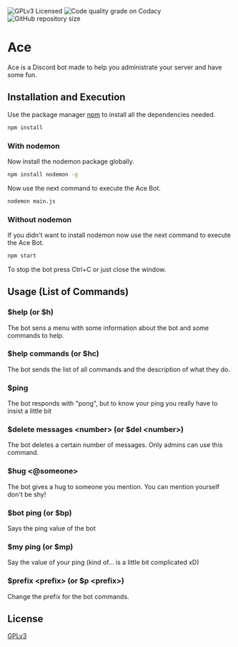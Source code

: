 ![GPLv3 Licensed](https://img.shields.io/github/license/IIIRataxIII/Ace-Bot?style=for-the-badge)
![Code quality grade on Codacy](https://img.shields.io/codacy/grade/578c60d284004b97a26652e0f81abf1a?style=for-the-badge)
![GitHub repository size](https://img.shields.io/github/repo-size/IIIRataxIII/Ace-Bot?style=for-the-badge)

# Ace

Ace is a Discord bot made to help you administrate your server and have some fun.

## Installation and Execution

Use the package manager [npm](https://www.npmjs.com/get-npm) to install all the dependencies needed.

```bash
npm install
```
### With nodemon

Now install the nodemon package globally.

```bash
npm install nodemon -g
```

Now use the next command to execute the Ace Bot.

```bash
nodemon main.js
```

### Without nodemon

If you didn't want to install nodemon now use the next command to execute the Ace Bot.

```bash
npm start
```

To stop the bot press Ctrl+C or just close the window.

## Usage (List of Commands)

### $help (or $h)
The bot sens a menu with some information about the bot and some commands to help.

### $help commands (or $hc)
The bot sends the list of all commands and the description of what they do.

### $ping
The bot responds with "pong", but to know your ping you really have to insist a little bit

### $delete messages \<number\> (or $del \<number\>)
The bot deletes a certain number of messages. Only admins can use this command.

### $hug \<@someone\>
The bot gives a hug to someone you mention. You can mention yourself don't be shy!

### $bot ping (or $bp)
Says the ping value of the bot

### $my ping (or $mp)
Say the value of your ping (kind of... is a little bit complicated xD)

### $prefix \<prefix\> (or $p \<prefix\>)
Change the prefix for the bot commands.

## License
[GPLv3](https://github.com/IIIRataxIII/Ace-Bot/blob/master/LICENSE)
